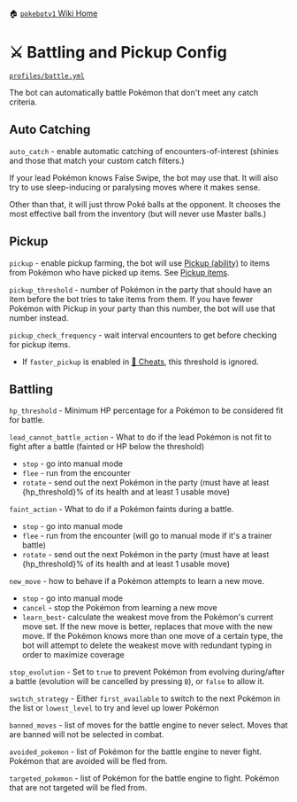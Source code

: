 🏠 [`pokebotv1` Wiki Home](../Readme.md)

# ⚔ Battling and Pickup Config

[`profiles/battle.yml`](../../modules/config/templates/battle.yml)

The bot can automatically battle Pokémon that don't meet any catch criteria.

## Auto Catching

`auto_catch` - enable automatic catching of encounters-of-interest (shinies and those that match your custom catch filters.)

If your lead Pokémon knows False Swipe, the bot may use that. It will also try to use sleep-inducing or paralysing moves
where it makes sense.

Other than that, it will just throw Poké balls at the opponent. It chooses the most effective ball from the inventory
(but will never use Master balls.)

## Pickup

`pickup` - enable pickup farming, the bot will use [Pickup (ability)](<https://bulbapedia.bulbagarden.net/wiki/Pickup_(Ability)>) to items from Pokémon who have picked up items. See [Pickup items](<https://bulbapedia.bulbagarden.net/wiki/Pickup_(Ability)#Items_received>).

`pickup_threshold` - number of Pokémon in the party that should have an item before the bot tries to take items from them. If you have fewer Pokémon with Pickup in your party than this number, the bot will use that number instead.

`pickup_check_frequency` - wait interval encounters to get before checking for pickup items.

- If `faster_pickup` is enabled in [💎 Cheats](Configuration%20-%20Cheats.md), this threshold is ignored.

## Battling

`hp_threshold` - Minimum HP percentage for a Pokémon to be considered fit for battle.

`lead_cannot_battle_action` - What to do if the lead Pokémon is not fit to fight after a battle (fainted or HP below the threshold)

- `stop` - go into manual mode
- `flee` - run from the encounter
- `rotate` - send out the next Pokémon in the party (must have at least {hp_threshold}% of its health and at least 1 usable move)

`faint_action` - What to do if a Pokémon faints during a battle.

- `stop` - go into manual mode
- `flee` - run from the encounter (will go to manual mode if it's a trainer battle)
- `rotate` - send out the next Pokémon in the party (must have at least {hp_threshold}% of its health and at least 1 usable move)

`new_move` - how to behave if a Pokémon attempts to learn a new move.

- `stop` - go into manual mode
- `cancel` - stop the Pokémon from learning a new move
- `learn_best`- calculate the weakest move from the Pokémon's current move set. If the new move is better, replaces that move with the new move. If the Pokémon knows more than one move of a certain type, the bot will attempt to delete the weakest move with redundant typing in order to maximize coverage

`stop_evolution` - Set to `true` to prevent Pokémon from evolving during/after a battle (evolution will be cancelled by pressing `B`), or `false` to allow it.

`switch_strategy` - Either `first_available` to switch to the next Pokémon in the list or `lowest_level` to try and level up lower Pokémon

`banned_moves` - list of moves for the battle engine to never select. Moves that are banned will not be selected in combat.

`avoided_pokemon` - list of Pokémon for the battle engine to never fight. Pokémon that are avoided will be fled from.

`targeted_pokemon` - list of Pokémon for the battle engine to fight. Pokémon that are not targeted will be fled from.
